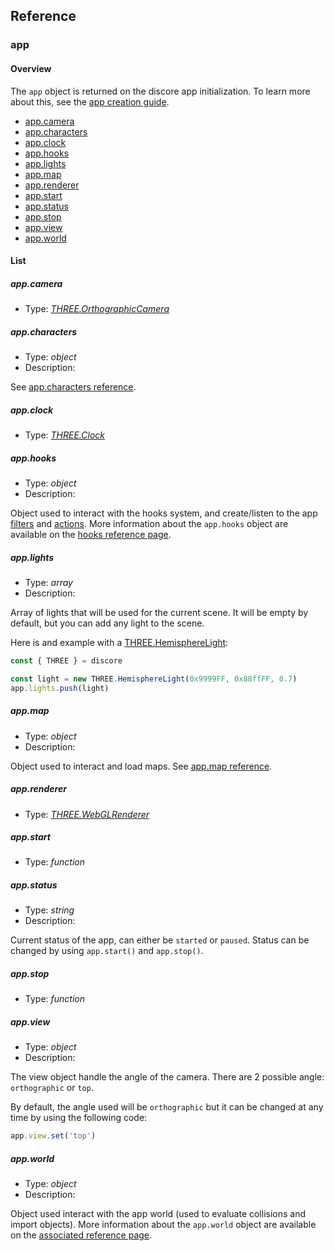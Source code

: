 ## Reference

### app

#### Overview

The `app` object is returned on the discore app initialization. To learn more about this, see the [app creation guide](./pages/guides/create-app.md).

- [app.camera](#app.camera)
- [app.characters](#app.characters)
- [app.clock](#app.clock)
- [app.hooks](#app.hooks)
- [app.lights](#app.lights)
- [app.map](#app.map)
- [app.renderer](#app.renderer)
- [app.start](#app.start)
- [app.status](#app.status)
- [app.stop](#app.stop)
- [app.view](#app.view)
- [app.world](#app.world)

#### List

##### **app.camera** 
- Type: _[THREE.OrthographicCamera](https://threejs.org/docs/index.html#api/en/cameras/OrthographicCamera)_

##### **app.characters** 
- Type: _object_
- Description: 

See [app.characters reference](./pages/reference/app.characters).

##### **app.clock** 
- Type: _[THREE.Clock](https://threejs.org/docs/index.html#api/en/core/Clock)_

##### **app.hooks** 
- Type: _object_
- Description: 

Object used to interact with the hooks system, and create/listen to the app [filters](./pages/hooks/filters.md) and [actions](./pages/hooks/actions.md). More information about the `app.hooks` object are available on the [hooks reference page](./pages/reference/app.hooks.md).

##### **app.lights** 
- Type: _array_
- Description:

Array of lights that will be used for the current scene. It will be empty by default, but you can add any light to the scene.

Here is and example with a [THREE.HemisphereLight](https://threejs.org/docs/index.html#api/en/lights/HemisphereLight):

```js
const { THREE } = discore

const light = new THREE.HemisphereLight(0x9999FF, 0x88ffFF, 0.7)
app.lights.push(light)
```

##### **app.map** 
- Type: _object_
- Description:

Object used  to interact and load maps. See [app.map reference](./pages/reference/app.map.md).

##### **app.renderer** 
- Type: _[THREE.WebGLRenderer](https://threejs.org/docs/index.html#api/en/renderers/WebGLRenderer)_

##### **app.start** 
- Type: _function_

##### **app.status** 
- Type: _string_
- Description:

Current status of the app, can either be `started` or `paused`. Status can be changed by using `app.start()` and `app.stop()`.

##### **app.stop** 
- Type: _function_

##### **app.view** 
- Type: _object_
- Description:

The view object handle the angle of the camera. There are 2 possible angle: `orthographic` or `top`.

By default, the angle used will be `orthographic` but it can be changed at any time by using the following code:
```js
app.view.set('top')
``` 

##### **app.world** 
- Type: _object_
- Description:

Object used interact with the app world (used to evaluate collisions and import objects). More information about the `app.world` object are available on the [associated reference page](./pages/reference/app.world.md).
